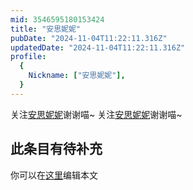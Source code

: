 ```yaml
---
mid: 3546595180153424
title: "安思妮妮"
pubDate: "2024-11-04T11:22:11.316Z"
updatedDate: "2024-11-04T11:22:11.316Z"
profile:
  {
    Nickname: ["安思妮妮"],
  }
---
```


关注[安思妮妮](https://space.bilibili.com/3546595180153424)谢谢喵~ 关注[安思妮妮](https://space.bilibili.com/3546595180153424)谢谢喵~

## 此条目有待补充
你可以在[这里](https://github.com/Yuhanawa/VTuber.ICU-Content/edit/master/v/安思妮妮/index.md)编辑本文
